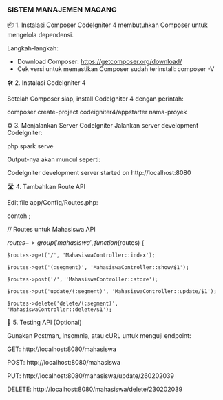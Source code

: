 <H3>SISTEM MANAJEMEN MAGANG</H3>

📦 1. Instalasi Composer
CodeIgniter 4 membutuhkan Composer untuk mengelola dependensi.

Langkah-langkah:
- Download Composer:
https://getcomposer.org/download/
- Cek versi untuk memastikan Composer sudah terinstall:
composer -V

🛠️ 2. Instalasi CodeIgniter 4

Setelah Composer siap, install CodeIgniter 4 dengan perintah:

composer create-project codeigniter4/appstarter nama-proyek


⚙️ 3. Menjalankan Server CodeIgniter
Jalankan server development CodeIgniter:

php spark serve

Output-nya akan muncul seperti:

CodeIgniter development server started on http://localhost:8080


🛣️ 4. Tambahkan Route API

Edit file app/Config/Routes.php:


contoh ;


// Routes untuk Mahasiswa API


$routes->group('mahasiswa', function($routes) {

    $routes->get('/', 'MahasiswaController::index');
    
    $routes->get('(:segment)', 'MahasiswaController::show/$1');
    
    $routes->post('/', 'MahasiswaController::store');
    
    $routes->put('update/(:segment)', 'MahasiswaController::update/$1');
    
    $routes->delete('delete/(:segment)', 'MahasiswaController::delete/$1');
    
    
🧪 5. Testing API (Optional)

Gunakan Postman, Insomnia, atau cURL untuk menguji endpoint:

GET: http://localhost:8080/mahasiswa

POST: http://localhost:8080/mahasiswa

PUT: http://localhost:8080/mahasiswa/update/260202039


DELETE: http://localhost:8080/mahasiswa/delete/230202039

